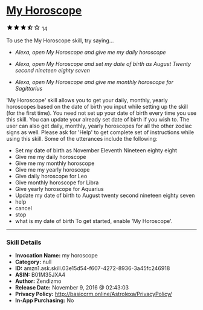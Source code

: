 # [My Horoscope](http://alexa.amazon.com/#skills/amzn1.ask.skill.03e15d54-f607-4272-8936-3a45fc246918)
![3.4 stars](../../images/ic_star_black_18dp_1x.png)![3.4 stars](../../images/ic_star_black_18dp_1x.png)![3.4 stars](../../images/ic_star_black_18dp_1x.png)![3.4 stars](../../images/ic_star_half_black_18dp_1x.png)![3.4 stars](../../images/ic_star_border_black_18dp_1x.png) 14

To use the My Horoscope skill, try saying...

* *Alexa, open My Horoscope and give me my daily horoscope*

* *Alexa, open My Horoscope and set my date of birth as August Twenty second nineteen eighty seven*

* *Alexa, open My Horoscope and give me monthly horoscope for Sagittarius*

'My Horoscope' skill allows you to get your daily, monthly, yearly horoscopes based on the date of birth you input while setting up the skill (for the first time). You need not set up your date of birth every time you use this skill. You can update your already set date of birth if you wish to. The user can also get daily, monthly, yearly horoscopes for all the other zodiac signs as well.  Please ask for 'Help' to get complete set of instructions while using this skill.
Some of the utterances include the following:
- Set my date of birth as November Eleventh Nineteen eighty eight
 - Give me my daily horoscope
 - Give me my monthly horoscope
 - Give me my yearly horoscope
 - Give daily horoscope for Leo
 - Give monthly horoscope for Libra
 - Give yearly horoscope for Aquarius
 - Update my date of birth to August twenty second nineteen eighty seven
 - help
 - cancel
 - stop
 - what is my date of birth
To get started, enable 'My Horoscope'.

***

### Skill Details

* **Invocation Name:** my horoscope
* **Category:** null
* **ID:** amzn1.ask.skill.03e15d54-f607-4272-8936-3a45fc246918
* **ASIN:** B01M35JXA4
* **Author:** Zendizmo
* **Release Date:** November 9, 2016 @ 02:43:03
* **Privacy Policy:** http://basiccrm.online/Astrolexa/PrivacyPolicy/
* **In-App Purchasing:** No
